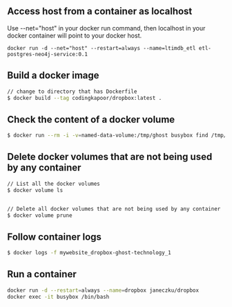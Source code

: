 ## Access host from a container as localhost
Use --net="host" in your docker run command, then localhost in your docker container will point to your docker host.
```
docker run -d --net="host" --restart=always --name=ltimdb_etl etl-postgres-neo4j-service:0.1
```

## Build a docker image

```sh
// change to directory that has Dockerfile
$ docker build --tag codingkapoor/dropbox:latest .
```

## Check the content of a docker volume

``` bash
$ docker run --rm -i -v=named-data-volume:/tmp/ghost busybox find /tmp/ghost
```

## Delete docker volumes that are not being used by any container

```sh
// List all the docker volumes
$ docker volume ls


// Delete all docker volumes that are not being used by any container
$ docker volume prune
```

## Follow container logs

```sh
$ docker logs -f mywebsite_dropbox-ghost-technology_1
```

## Run a container

```sh
docker run -d --restart=always --name=dropbox janeczku/dropbox
docker exec -it busybox /bin/bash
```
